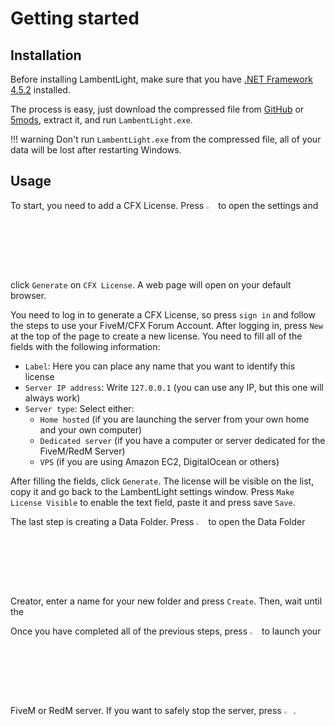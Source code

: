 # Getting started

## Installation

Before installing LambentLight, make sure that you have [.NET Framework 4.5.2](https://dotnet.microsoft.com/download/dotnet-framework/net452) installed.

The process is easy, just download the compressed file from [GitHub][releases-url] or [5mods][5mods-url], extract it, and run `LambentLight.exe`.

!!! warning
    Don't run `LambentLight.exe` from the compressed file, all of your data will be lost after restarting Windows.

## Usage

To start, you need to add a CFX License. Press <img src="../../images/icons/SettingsApplications.png" width="3%"> to open the settings and click `Generate` on `CFX License`. A web page will open on your default browser.

You need to log in to generate a CFX License, so press `sign in` and follow the steps to use your FiveM/CFX Forum Account. After logging in, press `New` at the top of the page to create a new license. You need to fill all of the fields with the following information:

* `Label`: Here you can place any name that you want to identify this license
* `Server IP address`: Write `127.0.0.1` (you can use any IP, but this one will always work)
* `Server type`: Select either:
   * `Home hosted` (if you are launching the server from your own home and your own computer)
   * `Dedicated server` (if you have a computer or server dedicated for the FiveM/RedM Server)
   * `VPS` (if you are using Amazon EC2, DigitalOcean or others)

After filling the fields, click `Generate`. The license will be visible on the list, copy it and go back to the LambentLight settings window. Press `Make License Visible` to enable the text field, paste it and press save `Save`.

The last step is creating a Data Folder. Press <img src="../../images/icons/Add.png" width="3%"> to open the Data Folder Creator, enter a name for your new folder and press `Create`. Then, wait until the 

Once you have completed all of the previous steps, press <img src="../../images/icons/Play.png" width="3%"> to launch your FiveM or RedM server. If you want to safely stop the server, press <img src="../../images/icons/Stop.png" width="3%">.

[releases-url]: https://github.com/LambentLight/LambentLight/releases
[5mods-url]: https://www.gta5-mods.com/tools/servermanager
